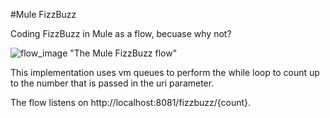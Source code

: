 #Mule FizzBuzz 

Coding FizzBuzz in Mule as a flow, becuase why not?

![flow_image](https://gitlab.com/peaz/mule-fizzbuzz/-/raw/master/src/test/resources/mule-fizzbuzz-flow.png) "The Mule FizzBuzz flow"

This implementation uses vm queues to perform the while loop to count up to the number that is passed in the uri parameter.

The flow listens on http://localhost:8081/fizzbuzz/{count}.
